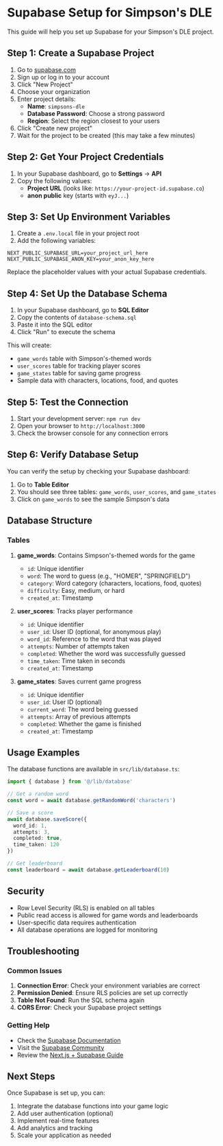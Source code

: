 # Supabase Setup for Simpson's DLE

This guide will help you set up Supabase for your Simpson's DLE project.

## Step 1: Create a Supabase Project

1. Go to [supabase.com](https://supabase.com)
2. Sign up or log in to your account
3. Click "New Project"
4. Choose your organization
5. Enter project details:
   - **Name**: `simpsons-dle`
   - **Database Password**: Choose a strong password
   - **Region**: Select the region closest to your users
6. Click "Create new project"
7. Wait for the project to be created (this may take a few minutes)

## Step 2: Get Your Project Credentials

1. In your Supabase dashboard, go to **Settings** → **API**
2. Copy the following values:
   - **Project URL** (looks like: `https://your-project-id.supabase.co`)
   - **anon public** key (starts with `eyJ...`)

## Step 3: Set Up Environment Variables

1. Create a `.env.local` file in your project root
2. Add the following variables:

```env
NEXT_PUBLIC_SUPABASE_URL=your_project_url_here
NEXT_PUBLIC_SUPABASE_ANON_KEY=your_anon_key_here
```

Replace the placeholder values with your actual Supabase credentials.

## Step 4: Set Up the Database Schema

1. In your Supabase dashboard, go to **SQL Editor**
2. Copy the contents of `database-schema.sql`
3. Paste it into the SQL editor
4. Click "Run" to execute the schema

This will create:
- `game_words` table with Simpson's-themed words
- `user_scores` table for tracking player scores
- `game_states` table for saving game progress
- Sample data with characters, locations, food, and quotes

## Step 5: Test the Connection

1. Start your development server: `npm run dev`
2. Open your browser to `http://localhost:3000`
3. Check the browser console for any connection errors

## Step 6: Verify Database Setup

You can verify the setup by checking your Supabase dashboard:

1. Go to **Table Editor**
2. You should see three tables: `game_words`, `user_scores`, and `game_states`
3. Click on `game_words` to see the sample Simpson's data

## Database Structure

### Tables

1. **game_words**: Contains Simpson's-themed words for the game
   - `id`: Unique identifier
   - `word`: The word to guess (e.g., "HOMER", "SPRINGFIELD")
   - `category`: Word category (characters, locations, food, quotes)
   - `difficulty`: Easy, medium, or hard
   - `created_at`: Timestamp

2. **user_scores**: Tracks player performance
   - `id`: Unique identifier
   - `user_id`: User ID (optional, for anonymous play)
   - `word_id`: Reference to the word that was played
   - `attempts`: Number of attempts taken
   - `completed`: Whether the word was successfully guessed
   - `time_taken`: Time taken in seconds
   - `created_at`: Timestamp

3. **game_states**: Saves current game progress
   - `id`: Unique identifier
   - `user_id`: User ID (optional)
   - `current_word`: The word being guessed
   - `attempts`: Array of previous attempts
   - `completed`: Whether the game is finished
   - `created_at`: Timestamp

## Usage Examples

The database functions are available in `src/lib/database.ts`:

```typescript
import { database } from '@/lib/database'

// Get a random word
const word = await database.getRandomWord('characters')

// Save a score
await database.saveScore({
  word_id: 1,
  attempts: 3,
  completed: true,
  time_taken: 120
})

// Get leaderboard
const leaderboard = await database.getLeaderboard(10)
```

## Security

- Row Level Security (RLS) is enabled on all tables
- Public read access is allowed for game words and leaderboards
- User-specific data requires authentication
- All database operations are logged for monitoring

## Troubleshooting

### Common Issues

1. **Connection Error**: Check your environment variables are correct
2. **Permission Denied**: Ensure RLS policies are set up correctly
3. **Table Not Found**: Run the SQL schema again
4. **CORS Error**: Check your Supabase project settings

### Getting Help

- Check the [Supabase Documentation](https://supabase.com/docs)
- Visit the [Supabase Community](https://github.com/supabase/supabase/discussions)
- Review the [Next.js + Supabase Guide](https://supabase.com/docs/guides/getting-started/tutorials/with-nextjs)

## Next Steps

Once Supabase is set up, you can:

1. Integrate the database functions into your game logic
2. Add user authentication (optional)
3. Implement real-time features
4. Add analytics and tracking
5. Scale your application as needed 